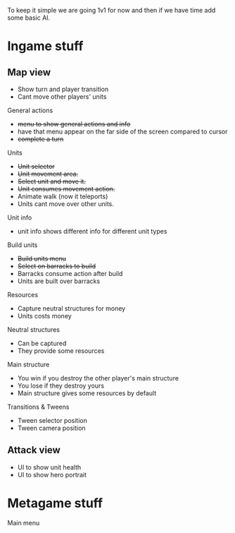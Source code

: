 To keep it simple we are going 1v1 for now and then if we have time add some basic AI.

# Ingame stuff

## Map view 

- Show turn and player transition
- Cant move other players' units

General actions
 - ~~menu to show general actions and info~~
 - have that menu appear on the far side of the screen compared to cursor
 - ~~complete a turn~~

Units
- ~~Unit selector~~
- ~~Unit movement area.~~
- ~~Select unit and move it.~~
- ~~Unit consumes movement action.~~
- Animate walk (now it teleports)
- Units cant move over other units.

Unit info
- unit info shows different info for different unit types

Build units
- ~~Build units menu~~ 
- ~~Select on barracks to build~~
- Barracks consume action after build
- Units are built over barracks

Resources
- Capture neutral structures for money
- Units costs money

Neutral structures
- Can be captured
- They provide some resources

Main structure
- You win if you destroy the other player's main structure
- You lose if they destroy yours
- Main structure gives some resources by default

Transitions & Tweens
- Tween selector position
- Tween camera position

## Attack view

- UI to show unit health
- UI to show hero portrait

# Metagame stuff

Main menu